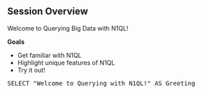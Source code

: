 ## <b>Session Overview</b>
Welcome to Querying Big Data with N1QL!

<b>Goals</b>

* Get familiar with N1QL
* Highlight unique features of N1QL
* Try it out! 

<pre id="example">
SELECT "Welcome to Querying with N1QL!" AS Greeting
</pre>
